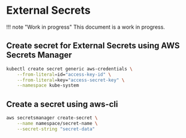 # External Secrets

!!! note "Work in progress"
    This document is a work in progress.

## Create secret for External Secrets using AWS Secrets Manager

```sh
kubectl create secret generic aws-credentials \
    --from-literal=id="access-key-id" \
    --from-literal=key="access-secret-key" \
    --namespace kube-system
```

## Create a secret using aws-cli

```sh
aws secretsmanager create-secret \
    --name namespace/secret-name \
    --secret-string "secret-data"
```
